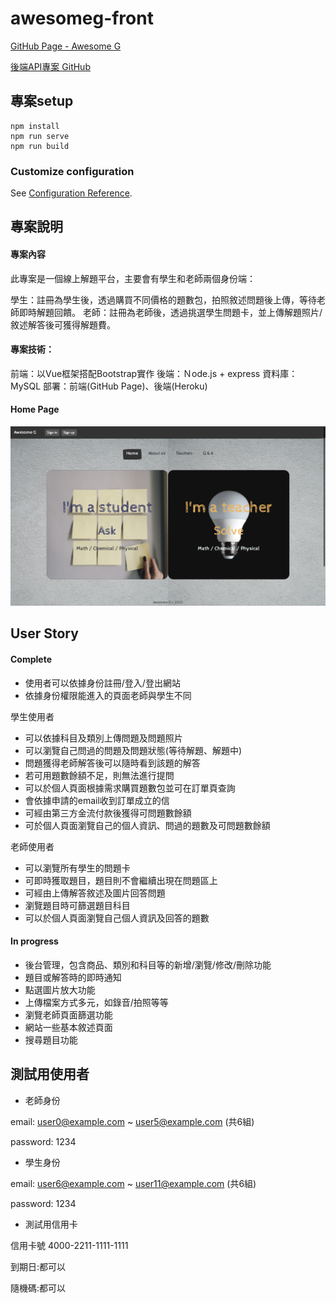 # awesomeg-front

[GitHub Page - Awesome G](https://harry811016.github.io/AwesomeG_front/)

[後端API專案 GitHub](https://github.com/harry811016/AwesomeG)

## 專案setup
```
npm install
npm run serve
npm run build
```

### Customize configuration
See [Configuration Reference](https://cli.vuejs.org/config/).


## 專案說明

#### 專案內容

此專案是一個線上解題平台，主要會有學生和老師兩個身份端：

學生：註冊為學生後，透過購買不同價格的題數包，拍照敘述問題後上傳，等待老師即時解題回饋。
老師：註冊為老師後，透過挑選學生問題卡，並上傳解題照片/敘述解答後可獲得解題費。

#### 專案技術：

前端：以Vue框架搭配Bootstrap實作
後端：Ｎode.js + express
資料庫：MySQL
部署：前端(GitHub Page)、後端(Heroku)

#### Home Page

![Webpicture](/public/Homepage.png)

## User Story

#### Complete

* 使用者可以依據身份註冊/登入/登出網站
* 依據身份權限能進入的頁面老師與學生不同

學生使用者

* 可以依據科目及類別上傳問題及問題照片
* 可以瀏覽自己問過的問題及問題狀態(等待解題、解題中)
* 問題獲得老師解答後可以隨時看到該題的解答
* 若可用題數餘額不足，則無法進行提問
* 可以於個人頁面根據需求購買題數包並可在訂單頁查詢
* 會依據申請的email收到訂單成立的信
* 可經由第三方金流付款後獲得可問題數餘額
* 可於個人頁面瀏覽自己的個人資訊、問過的題數及可問題數餘額

老師使用者

* 可以瀏覽所有學生的問題卡
* 可即時獲取題目，題目則不會繼續出現在問題區上
* 可經由上傳解答敘述及圖片回答問題
* 瀏覽題目時可篩選題目科目
* 可以於個人頁面瀏覽自己個人資訊及回答的題數

#### In progress

* 後台管理，包含商品、類別和科目等的新增/瀏覽/修改/刪除功能
* 題目或解答時的即時通知
* 點選圖片放大功能
* 上傳檔案方式多元，如錄音/拍照等等
* 瀏覽老師頁面篩選功能
* 網站一些基本敘述頁面
* 搜尋題目功能

## 測試用使用者

* 老師身份

email: user0@example.com ~ user5@example.com (共6組)

password: 1234

* 學生身份

email: user6@example.com ~ user11@example.com (共6組)

password: 1234

* 測試用信用卡

信用卡號 4000-2211-1111-1111 

到期日:都可以 

隨機碼:都可以
